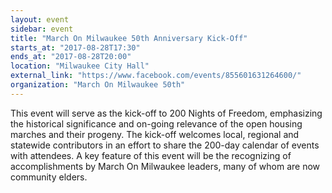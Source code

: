 ```yaml
---
layout: event
sidebar: event
title: "March On Milwaukee 50th Anniversary Kick-Off"
starts_at: "2017-08-28T17:30"
ends_at: "2017-08-28T20:00"
location: "Milwaukee City Hall"
external_link: "https://www.facebook.com/events/855601631264600/"
organization: "March On Milwaukee 50th"
---
```


This event will serve as the kick-off to 200 Nights of Freedom, emphasizing the historical significance and on-going relevance of the open housing marches and their progeny. The kick-off welcomes local, regional and statewide contributors in an effort to share the 200-day calendar of events with attendees. A key feature of this event will be the recognizing of accomplishments by March On Milwaukee leaders, many of whom are now community elders.


